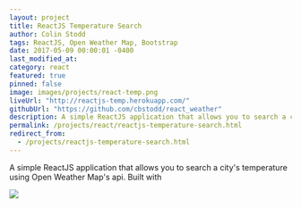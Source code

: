 ```yaml
---
layout: project
title: ReactJS Temperature Search
author: Colin Stodd
tags: ReactJS, Open Weather Map, Bootstrap
date: 2017-05-09 00:00:01 -0400
last_modified_at:
category: react
featured: true
pinned: false
image: images/projects/react-temp.png
liveUrl: "http://reactjs-temp.herokuapp.com/"
githubUrl: "https://github.com/cbstodd/react_weather"
description: A simple ReactJS application that allows you to search a city's temperature using Open Weather Map's api. Built with
permalink: /projects/react/reactjs-temperature-search.html
redirect_from:
  - /projects/reactjs-temperature-search.html
---
```


A simple ReactJS application that allows you to search a city's temperature using Open Weather Map's api. Built with

<img src="{{ project.image }}" class="image fit">
